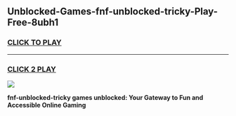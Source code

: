 
## Unblocked-Games-fnf-unblocked-tricky-Play-Free-8ubh1
<h3>
<a href="https://premium76.site?title=fnf-unblocked-tricky&ref=23A">CLICK TO PLAY</a></h3>
<hr>

<h3>
<a href="https://premium76.site?title=fnf-unblocked-tricky&ref=23A">CLICK 2 PLAY</a>
  
</h3>

<a href="https://premium76.site?title=fnf-unblocked-tricky&ref=23A"><img src="https://clearcache.store/games.png"></a>


**fnf-unblocked-tricky games unblocked: Your Gateway to Fun and Accessible Online Gaming**
